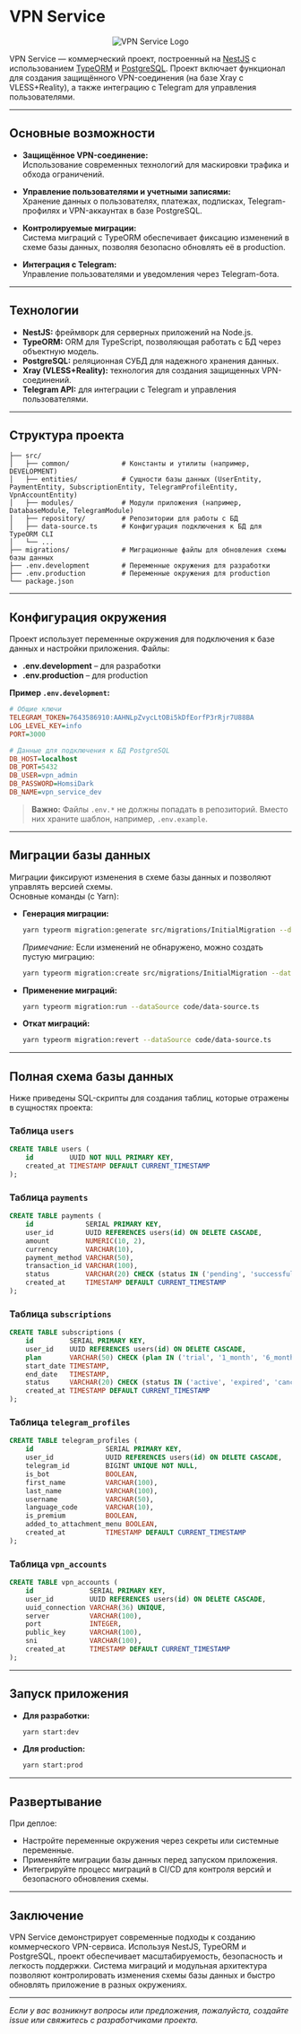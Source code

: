 # VPN Service

<p align="center">
  <img src="https://via.placeholder.com/600x150?text=VPN+Service" alt="VPN Service Logo" />
</p>

VPN Service — коммерческий проект, построенный на [NestJS](https://nestjs.com) с использованием [TypeORM](https://typeorm.io) и [PostgreSQL](https://www.postgresql.org). Проект включает функционал для создания защищённого VPN-соединения (на базе Xray с VLESS+Reality), а также интеграцию с Telegram для управления пользователями.

---

## Основные возможности

- **Защищённое VPN-соединение:**  
  Использование современных технологий для маскировки трафика и обхода ограничений.
  
- **Управление пользователями и учетными записями:**  
  Хранение данных о пользователях, платежах, подписках, Telegram-профилях и VPN-аккаунтах в базе PostgreSQL.

- **Контролируемые миграции:**  
  Система миграций с TypeORM обеспечивает фиксацию изменений в схеме базы данных, позволяя безопасно обновлять её в production.

- **Интеграция с Telegram:**  
  Управление пользователями и уведомления через Telegram-бота.

---

## Технологии

<ul>
  <li><strong>NestJS:</strong> фреймворк для серверных приложений на Node.js.</li>
  <li><strong>TypeORM:</strong> ORM для TypeScript, позволяющая работать с БД через объектную модель.</li>
  <li><strong>PostgreSQL:</strong> реляционная СУБД для надежного хранения данных.</li>
  <li><strong>Xray (VLESS+Reality):</strong> технология для создания защищенных VPN-соединений.</li>
  <li><strong>Telegram API:</strong> для интеграции с Telegram и управления пользователями.</li>
</ul>

---

## Структура проекта

```plaintext
├── src/
│   ├── common/             # Константы и утилиты (например, DEVELOPMENT)
│   ├── entities/           # Сущности базы данных (UserEntity, PaymentEntity, SubscriptionEntity, TelegramProfileEntity, VpnAccountEntity)
│   ├── modules/            # Модули приложения (например, DatabaseModule, TelegramModule)
│   ├── repository/         # Репозитории для работы с БД
│   ├── data-source.ts      # Конфигурация подключения к БД для TypeORM CLI
│   └── ...
├── migrations/             # Миграционные файлы для обновления схемы базы данных
├── .env.development        # Переменные окружения для разработки
├── .env.production         # Переменные окружения для production
└── package.json
```

---

## Конфигурация окружения

Проект использует переменные окружения для подключения к базе данных и настройки приложения. Файлы:

- **.env.development** – для разработки  
- **.env.production** – для production

**Пример `.env.development`:**

```ini
# Общие ключи
TELEGRAM_TOKEN=7643586910:AAHNLpZvycLtOBi5kDfEorfP3rRjr7U88BA
LOG_LEVEL_KEY=info
PORT=3000

# Данные для подключения к БД PostgreSQL
DB_HOST=localhost
DB_PORT=5432
DB_USER=vpn_admin
DB_PASSWORD=HomsiDark
DB_NAME=vpn_service_dev
```

> **Важно:** Файлы `.env.*` не должны попадать в репозиторий. Вместо них храните шаблон, например, `.env.example`.

---

## Миграции базы данных

Миграции фиксируют изменения в схеме базы данных и позволяют управлять версией схемы.  
Основные команды (с Yarn):

- **Генерация миграции:**
  ```bash
  yarn typeorm migration:generate src/migrations/InitialMigration --dataSource code/data-source.ts
  ```
  _Примечание:_ Если изменений не обнаружено, можно создать пустую миграцию:
  ```bash
  yarn typeorm migration:create src/migrations/InitialMigration --dataSource code/data-source.ts
  ```

- **Применение миграций:**
  ```bash
  yarn typeorm migration:run --dataSource code/data-source.ts
  ```

- **Откат миграций:**
  ```bash
  yarn typeorm migration:revert --dataSource code/data-source.ts
  ```

---

## Полная схема базы данных

Ниже приведены SQL-скрипты для создания таблиц, которые отражены в сущностях проекта:

### Таблица `users`

```sql
CREATE TABLE users (
    id         UUID NOT NULL PRIMARY KEY,
    created_at TIMESTAMP DEFAULT CURRENT_TIMESTAMP
);
```

### Таблица `payments`

```sql
CREATE TABLE payments (
    id             SERIAL PRIMARY KEY,
    user_id        UUID REFERENCES users(id) ON DELETE CASCADE,
    amount         NUMERIC(10, 2),
    currency       VARCHAR(10),
    payment_method VARCHAR(50),
    transaction_id VARCHAR(100),
    status         VARCHAR(20) CHECK (status IN ('pending', 'successful', 'failed')),
    created_at     TIMESTAMP DEFAULT CURRENT_TIMESTAMP
);
```

### Таблица `subscriptions`

```sql
CREATE TABLE subscriptions (
    id         SERIAL PRIMARY KEY,
    user_id    UUID REFERENCES users(id) ON DELETE CASCADE,
    plan       VARCHAR(50) CHECK (plan IN ('trial', '1_month', '6_months')),
    start_date TIMESTAMP,
    end_date   TIMESTAMP,
    status     VARCHAR(20) CHECK (status IN ('active', 'expired', 'canceled')),
    created_at TIMESTAMP DEFAULT CURRENT_TIMESTAMP
);
```

### Таблица `telegram_profiles`

```sql
CREATE TABLE telegram_profiles (
    id                  SERIAL PRIMARY KEY,
    user_id             UUID REFERENCES users(id) ON DELETE CASCADE,
    telegram_id         BIGINT UNIQUE NOT NULL,
    is_bot              BOOLEAN,
    first_name          VARCHAR(100),
    last_name           VARCHAR(100),
    username            VARCHAR(50),
    language_code       VARCHAR(10),
    is_premium          BOOLEAN,
    added_to_attachment_menu BOOLEAN,
    created_at          TIMESTAMP DEFAULT CURRENT_TIMESTAMP
);
```

### Таблица `vpn_accounts`

```sql
CREATE TABLE vpn_accounts (
    id              SERIAL PRIMARY KEY,
    user_id         UUID REFERENCES users(id) ON DELETE CASCADE,
    uuid_connection VARCHAR(36) UNIQUE,
    server          VARCHAR(100),
    port            INTEGER,
    public_key      VARCHAR(100),
    sni             VARCHAR(100),
    created_at      TIMESTAMP DEFAULT CURRENT_TIMESTAMP
);
```

---

## Запуск приложения

- **Для разработки:**
  ```bash
  yarn start:dev
  ```
- **Для production:**
  ```bash
  yarn start:prod
  ```

---

## Развертывание

При деплое:
- Настройте переменные окружения через секреты или системные переменные.
- Применяйте миграции базы данных перед запуском приложения.
- Интегрируйте процесс миграций в CI/CD для контроля версий и безопасного обновления схемы.

---

## Заключение

VPN Service демонстрирует современные подходы к созданию коммерческого VPN-сервиса. Используя NestJS, TypeORM и PostgreSQL, проект обеспечивает масштабируемость, безопасность и легкость поддержки. Система миграций и модульная архитектура позволяют контролировать изменения схемы базы данных и быстро обновлять приложение в разных окружениях.

---

*Если у вас возникнут вопросы или предложения, пожалуйста, создайте issue или свяжитесь с разработчиками проекта.*
